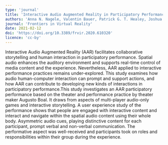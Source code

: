 ```yaml
---
type: 'journal'
title: 'Interactive Audio Augmented Reality in Participatory Performance'
authors: 'Anna N. Nagele, Valentin Bauer, Patrick G. T. Healey, Joshua D. Reiss, Henry Cooke, Tim Cowlishaw, Chris Baume and Chris Pike'
journal: 'Frontiers in Virtual Reality'
date: 2021-02-12
doi: 'https://doi.org/10.3389/frvir.2020.610320'
licence: 'cc-by'
---
```

Interactive Audio Augmented Reality (AAR) facilitates collaborative storytelling and human interaction in participatory performance. Spatial audio enhances the auditory environment and supports real-time control of media content and the experience. Nevertheless, AAR applied to interactive performance practices remains under-explored. This study examines how audio human-computer interaction can prompt and support actions, and how AAR can contribute to developing new kinds of interactions in participatory performance.This study investigates an AAR participatory performance based on the theater and performance practice by theater maker Augusto Boal. It draws from aspects of multi-player audio-only games and interactive storytelling. A user experience study of the performance shows that people are engaged with interactive content and interact and navigate within the spatial audio content using their whole body. Asymmetric audio cues, playing distinctive content for each participant, prompt verbal and non-verbal communication. The performative aspect was well-received and participants took on roles and responsibilities within their group during the experience.
